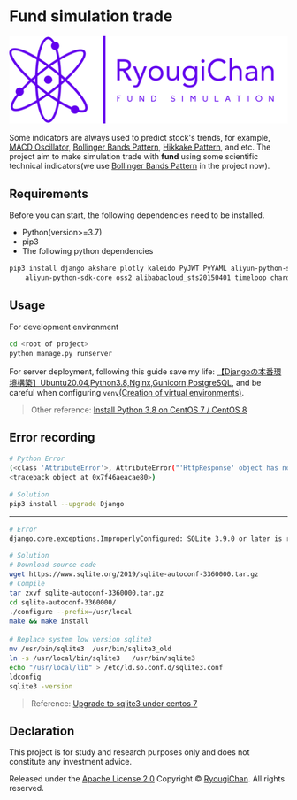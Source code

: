 # Fund simulation trade

![fund simulation](analysis/data/logo.png)

Some indicators are always used to predict stock's trends, for example, [MACD Oscillator](https://en.wikipedia.org/wiki/MACD), [Bollinger Bands Pattern](https://en.wikipedia.org/wiki/Bollinger_Bands), [Hikkake Pattern](https://en.wikipedia.org/wiki/Hikkake_pattern), and etc. The project aim to make simulation trade with **fund** using some scientific technical indicators(we use [Bollinger Bands Pattern](https://en.wikipedia.org/wiki/Bollinger_Bands) in the project now).

## Requirements

Before you can start, the following dependencies need to be installed.

- Python(version>=3.7)
- pip3
- The following python dependencies

```sh
pip3 install django akshare plotly kaleido PyJWT PyYAML aliyun-python-sdk-sts \
    aliyun-python-sdk-core oss2 alibabacloud_sts20150401 timeloop chardet
```

## Usage

For development environment

```sh
cd <root of project>
python manage.py runserver
```

For server deployment, following this guide save my life: [【Djangoの本番環境構築】Ubuntu20.04,Python3.8,Nginx,Gunicorn,PostgreSQL](https://tomato-develop.com/django-ubuntu-python-nginx-gunicorn-postgresql/), and be careful when configuring `venv`[(Creation of virtual environments)](https://docs.python.org/3/library/venv.html).

> Other reference: [Install Python 3.8 on CentOS 7 / CentOS 8](https://computingforgeeks.com/how-to-install-python-3-on-centos/)

## Error recording

```sh
# Python Error
(<class 'AttributeError'>, AttributeError("'HttpResponse' object has no attribute 'headers'"),
<traceback object at 0x7f46aeacae80>)
```

```sh
# Solution
pip3 install --upgrade Django
```

---

```sh
# Error
django.core.exceptions.ImproperlyConfigured: SQLite 3.9.0 or later is required (found 3.7.17).
```

```sh
# Solution
# Download source code
wget https://www.sqlite.org/2019/sqlite-autoconf-3360000.tar.gz
# Compile
tar zxvf sqlite-autoconf-3360000.tar.gz
cd sqlite-autoconf-3360000/
./configure --prefix=/usr/local
make && make install

# Replace system low version sqlite3
mv /usr/bin/sqlite3  /usr/bin/sqlite3_old
ln -s /usr/local/bin/sqlite3   /usr/bin/sqlite3
echo "/usr/local/lib" > /etc/ld.so.conf.d/sqlite3.conf
ldconfig
sqlite3 -version
```

> Reference: [Upgrade to sqlite3 under centos 7](https://www.programmersought.com/article/93974592356/)

## Declaration

This project is for study and research purposes only and does not constitute any investment advice.

Released under the [Apache License 2.0](LICENSE)
Copyright © [RyougiChan](https://github.com/RyougiChan). All rights reserved.

